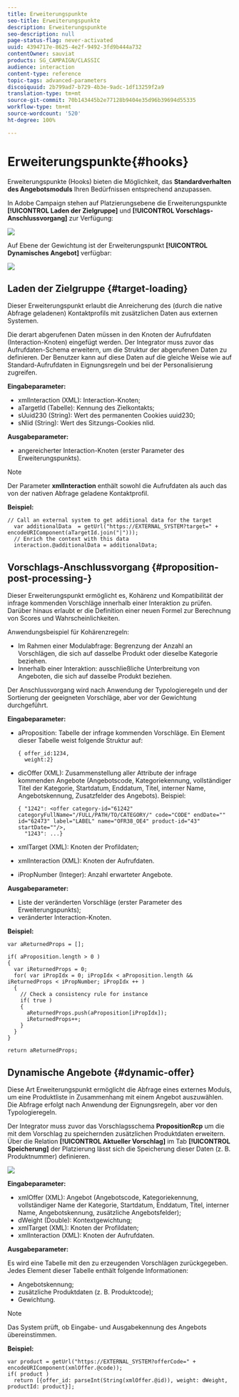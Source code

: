 ```yaml
---
title: Erweiterungspunkte
seo-title: Erweiterungspunkte
description: Erweiterungspunkte
seo-description: null
page-status-flag: never-activated
uuid: 4394717e-8625-4e2f-9492-3fd9b444a732
contentOwner: sauviat
products: SG_CAMPAIGN/CLASSIC
audience: interaction
content-type: reference
topic-tags: advanced-parameters
discoiquuid: 2b799ad7-b729-4b3e-9adc-1df13259f2a9
translation-type: tm+mt
source-git-commit: 70b143445b2e77128b9404e35d96b39694d55335
workflow-type: tm+mt
source-wordcount: '520'
ht-degree: 100%

---
```



# Erweiterungspunkte{#hooks}

Erweiterungspunkte (Hooks) bieten die Möglichkeit, das **Standardverhalten des Angebotsmoduls** Ihren Bedürfnissen entsprechend anzupassen.

In Adobe Campaign stehen auf Platzierungsebene die Erweiterungspunkte **[!UICONTROL Laden der Zielgruppe]** und **[!UICONTROL Vorschlags-Anschlussvorgang]** zur Verfügung:

![](assets/interaction_hooks_1.png)

Auf Ebene der Gewichtung ist der Erweiterungspunkt **[!UICONTROL Dynamisches Angebot]** verfügbar:

![](assets/interaction_hooks_2.png)

## Laden der Zielgruppe {#target-loading}

Dieser Erweiterungspunkt erlaubt die Anreicherung des (durch die native Abfrage geladenen) Kontaktprofils mit zusätzlichen Daten aus externen Systemen.

Die derart abgerufenen Daten müssen in den Knoten der Aufrufdaten (Interaction-Knoten) eingefügt werden. Der Integrator muss zuvor das Aufrufdaten-Schema erweitern, um die Struktur der abgerufenen Daten zu definieren. Der Benutzer kann auf diese Daten auf die gleiche Weise wie auf Standard-Aufrufdaten in Eignungsregeln und bei der Personalisierung zugreifen.

**Eingabeparameter:**

* xmlInteraction (XML): Interaction-Knoten;
* aTargetId (Tabelle): Kennung des Zielkontakts;
* sUuid230 (String): Wert des permanenten Cookies uuid230;
* sNlid (String): Wert des Sitzungs-Cookies nlid.

**Ausgabeparameter:**

* angereicherter Interaction-Knoten (erster Parameter des Erweiterungspunkts).

>[!NOTE]
>
>Der Parameter **xmlInteraction** enthält sowohl die Aufrufdaten als auch das von der nativen Abfrage geladene Kontaktprofil.

**Beispiel:**

```
// Call an external system to get additional data for the target
  var additionalData  = getUrl("https://EXTERNAL_SYSTEM?target=" + encodeURIComponent(aTargetId.join("|")));
  // Enrich the context with this data
  interaction.@additionalData = additionalData;
```

## Vorschlags-Anschlussvorgang {#proposition-post-processing-}

Dieser Erweiterungspunkt ermöglicht es, Kohärenz und Kompatibilität der infrage kommenden Vorschläge innerhalb einer Interaktion zu prüfen. Darüber hinaus erlaubt er die Definition einer neuen Formel zur Berechnung von Scores und Wahrscheinlichkeiten.

Anwendungsbeispiel für Kohärenzregeln:

* Im Rahmen einer Modulabfrage: Begrenzung der Anzahl an Vorschlägen, die sich auf dasselbe Produkt oder dieselbe Kategorie beziehen.
* Innerhalb einer Interaktion: ausschließliche Unterbreitung von Angeboten, die sich auf dasselbe Produkt beziehen.

Der Anschlussvorgang wird nach Anwendung der Typologieregeln und der Sortierung der geeigneten Vorschläge, aber vor der Gewichtung durchgeführt.

**Eingabeparameter:**

* aProposition: Tabelle der infrage kommenden Vorschläge. Ein Element dieser Tabelle weist folgende Struktur auf:

   ```
   { offer_id:1234,
     weight:2}
   ```

* dicOffer (XML): Zusammenstellung aller Attribute der infrage kommenden Angebote (Angebotscode, Kategoriekennung, vollständiger Titel der Kategorie, Startdatum, Enddatum, Titel, interner Name, Angebotskennung, Zusatzfelder des Angebots). Beispiel:

   ```
   { "1242": <offer category-id="61242" categoryFullName="/FULL/PATH/TO/CATEGORY/" code="CODE" endDate="" id="62473" label="LABEL" name="OFR38_OE4" product-id="43" startDate=""/>,
     "1243": ...}
   ```

* xmlTarget (XML): Knoten der Profildaten;
* xmlInteraction (XML): Knoten der Aufrufdaten.
* iPropNumber (Integer): Anzahl erwarteter Angebote.

**Ausgabeparameter:**

* Liste der veränderten Vorschläge (erster Parameter des Erweiterungspunkts);
* veränderter Interaction-Knoten.

**Beispiel:**

```
var aReturnedProps = [];

if( aProposition.length > 0 )
{
  var iReturnedProps = 0;
  for( var iPropIdx = 0; iPropIdx < aProposition.length && iReturnedProps < iPropNumber; iPropIdx ++ )
  {
    // Check a consistency rule for instance
    if( true )
    {
      aReturnedProps.push(aProposition[iPropIdx]);
      iReturnedProps++;
    }
  }
}

return aReturnedProps;
```

## Dynamische Angebote {#dynamic-offer}

Diese Art Erweiterungspunkt ermöglicht die Abfrage eines externes Moduls, um eine Produktliste in Zusammenhang mit einem Angebot auszuwählen. Die Abfrage erfolgt nach Anwendung der Eignungsregeln, aber vor den Typologieregeln.

Der Integrator muss zuvor das Vorschlagsschema **PropositionRcp** um die mit dem Vorschlag zu speichernden zusätzlichen Produktdaten erweitern. Über die Relation **[!UICONTROL Aktueller Vorschlag]** im Tab **[!UICONTROL Speicherung]** der Platzierung lässt sich die Speicherung dieser Daten (z. B. Produktnummer) definieren.

![](assets/interaction_hooks_3.png)

**Eingabeparameter:**

* xmlOffer (XML): Angebot (Angebotscode, Kategoriekennung, vollständiger Name der Kategorie, Startdatum, Enddatum, Titel, interner Name, Angebotskennung, zusätzliche Angebotsfelder);
* dWeight (Double): Kontextgewichtung;
* xmlTarget (XML): Knoten der Profildaten;
* xmlInteraction (XML): Knoten der Aufrufdaten.

**Ausgabeparameter:**

Es wird eine Tabelle mit den zu erzeugenden Vorschlägen zurückgegeben. Jedes Element dieser Tabelle enthält folgende Informationen:

* Angebotskennung;
* zusätzliche Produktdaten (z. B. Produktcode);
* Gewichtung.

>[!NOTE]
>
>Das System prüft, ob Eingabe- und Ausgabekennung des Angebots übereinstimmen.

**Beispiel:**

```
var product = getUrl("https://EXTERNAL_SYSTEM?offerCode=" + encodeURIComponent(xmlOffer.@code));
if( product )
  return [{offer_id: parseInt(String(xmlOffer.@id)), weight: dWeight, productId: product}];
```

